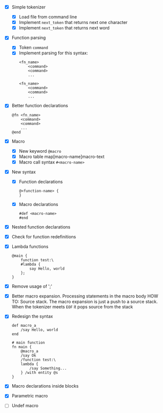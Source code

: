 - [X] Simple tokenizer
    - [X] Load file from command line
    - [X] Implement `next_token` that returns next one character
    - [X] Implement `next_token` that returns next word

- [X] Function parsing
    - [X] Token `command`
    - [X] Implement parsing for this syntax:
        ```
        <fn_name>
            <command>
            <command>
            ...

        <fn_name>
            <command>
            <command>
            ...
        ```

- [X] Better function declarations
    ```
    @fn <fn_name>
        <command>
        <command>
        ...
    @end
    ```

- [X] Macro
    - [X] New keyword `@macro`
    - [X] Macro table map[macro-name]macro-text
    - [X] Macro call syntax `#<macro-name>`

- [X] New syntax
    - [X] Function declarations
        ```
        @<function-name> {
        }
        ```
    - [X] Macro declarations
        ```
        #def <macro-name>
        #end
        ```

- [X] Nested function declarations

- [X] Check for function redefinitions

- [X] Lambda functions
    ```
    @main {
        function test:\
        #lambda {
            say Hello, world
        };
    }
    ```

- [X] Remove usage of ';'

- [X] Better macro expansion. Processing statements in the macro body
    HOW TO:
        Source stack. The macro expansion is just a push to a source stack.
        When the tokenizer meets `EOF` it pops source from the stack

- [X] Redesign the syntax
    ```
    def macro_a
        /say Hello, world
    end

    # main function
    fn main {
        @macro_a
        /say Ok
        /function test:\
        lambda {
            /say Something...
        } /with entity @s
    }
    ```

- [X] Macro declarations inside blocks

- [X] Parametric macro

- [ ] Undef macro
